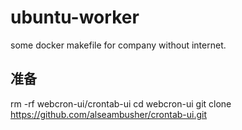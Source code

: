 # ubuntu-worker
some docker makefile for company without internet.

## 准备
rm -rf webcron-ui/crontab-ui
cd webcron-ui 
git clone https://github.com/alseambusher/crontab-ui.git